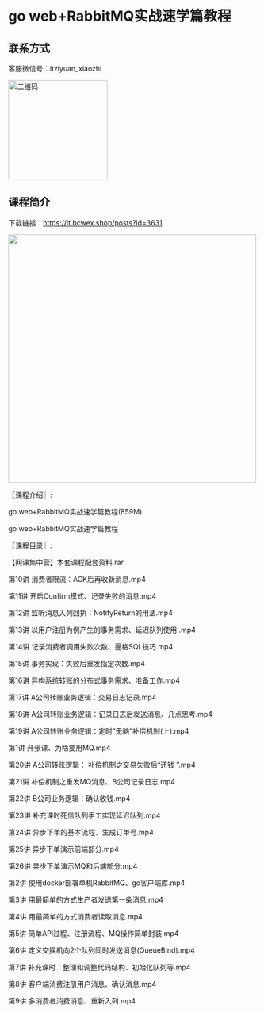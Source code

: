 # go web+RabbitMQ实战速学篇教程

## 联系方式

客服微信号：itziyuan_xiaozhi

<img src="https://ziyuanyun.oss-cn-guangzhou.aliyuncs.com/common/20240614073449/666b82192834a.jpg" width="200" height="200" alt="二维码">

## 课程简介

下载链接：https://it.bcwex.shop/posts?id=3631

<img src="https://ziyuanyun.oss-cn-guangzhou.aliyuncs.com/yun/20240515185241/664493f986deb.jpg" width="500" alt="">

  〖课程介绍〗:

 go web+RabbitMQ实战速学篇教程(859M)

 go web+RabbitMQ实战速学篇教程



 〖课程目录〗:

  

 【网课集中营】本套课程配套资料.rar

 第10讲 消费者限流：ACK后再收新消息.mp4

 第11讲 开启Confirm模式、记录失败的消息.mp4

 第12讲 监听消息入列回执：NotifyReturn的用法.mp4

 第13讲 以用户注册为例产生的事务需求、延迟队列使用 .mp4

 第14讲 记录消费者调用失败次数、逼格SQL技巧.mp4

 第15讲 事务实现：失败后重发指定次数.mp4

 第16讲 异构系统转账的分布式事务需求、准备工作.mp4

 第17讲 A公司转账业务逻辑：交易日志记录.mp4

 第18讲 A公司转账业务逻辑：记录日志后发送消息、几点思考.mp4

 第19讲 A公司转账业务逻辑：定时”无脑”补偿机制(上).mp4

 第1讲 开张课、为啥要用MQ.mp4

 第20讲 A公司转账逻辑： 补偿机制之交易失败后“还钱 ”.mp4

 第21讲 补偿机制之重发MQ消息、B公司记录日志.mp4

 第22讲 B公司业务逻辑：确认收钱.mp4

 第23讲 补充课时死信队列手工实现延迟队列.mp4

 第24讲 异步下单的基本流程、生成订单号.mp4

 第25讲 异步下单演示前端部分.mp4

 第26讲 异步下单演示MQ和后端部分.mp4

 第2讲 使用docker部署单机RabbitMQ、go客户端库.mp4

 第3讲 用最简单的方式生产者发送第一条消息.mp4

 第4讲 用最简单的方式消费者读取消息.mp4

 第5讲 简单API过程、注册流程、MQ操作简单封装.mp4

 第6讲 定义交换机向2个队列同时发送消息(QueueBind).mp4

 第7讲 补充课时：整理和调整代码结构、初始化队列等.mp4

 第8讲 客户端消费注册用户消息、确认消息.mp4

 第9讲 多消费者消费消息、重新入列.mp4

  